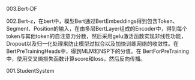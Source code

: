 003.Bert-DF

002.Bert-z，在bert中，模型Bert通过BertEmbeddings得到包含Token、Segment、Position的输入，在由多层BertLayer组成的Encoder中，得到每个token与其他token的自注意力分数，然后采用gelu激活函数实现非线性功能，Dropout以及归一化处理来防止模型过拟合以及加快训练网络的收敛性。在BertPreTrainingHeads中，得到MLM和NSP下的分值。在 BertForPreTraining中，使用交叉熵损失函数计算score和loss，然后反向传播。

001.StudentSystem
